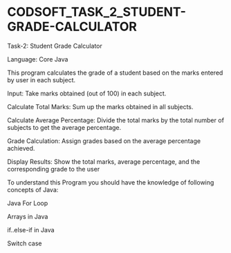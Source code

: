 # CODSOFT_TASK_2_STUDENT-GRADE-CALCULATOR
Task-2: Student Grade Calculator

Language: Core Java

This program calculates the grade of a student based on the marks entered by user in each subject.

Input: Take marks obtained (out of 100) in each subject.

Calculate Total Marks: Sum up the marks obtained in all subjects.

Calculate Average Percentage: Divide the total marks by the total number of subjects to get the
average percentage.

Grade Calculation: Assign grades based on the average percentage achieved.

Display Results: Show the total marks, average percentage, and the corresponding grade to the user

To understand this Program you should have the knowledge of following concepts of Java:

Java For Loop

Arrays in Java

if..else-if in Java

Switch case


